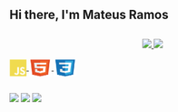 ## Hi there, I'm Mateus Ramos

##

<div align="center">
  <a href="https://github.com/MateusSRamos">
  <img height="170em" src="https://github-readme-stats.vercel.app/api?username=MateusSRamos&show_icons=true&theme=dark&include_all_commits=true&count_private=true"/>
  <img height="170em" src="https://github-readme-stats.vercel.app/api/top-langs/?username=MateusSRamos&layout=compact&langs_count=7&theme=dark"/>
</div>
<div style="display: inline_block"><br>
  <img align="center" alt="MateusSRamos-Js" height="30" width="30" src="https://raw.githubusercontent.com/devicons/devicon/master/icons/javascript/javascript-plain.svg">
  <img align="center" alt="MateusSRamos-HTML" height="30" width="40" src="https://raw.githubusercontent.com/devicons/devicon/master/icons/html5/html5-original.svg">
  <img align="center" alt="MateusSRamos" height="30" width="40" src="https://raw.githubusercontent.com/devicons/devicon/master/icons/css3/css3-original.svg"
 </div>
  
  ##
  
  <div> 
 
  <a href="https://www.instagram.com/mateus45ramos" target="_blank"><img src="https://img.shields.io/badge/-Instagram-%23E4405F?style=for-the-badge&logo=instagram&logoColor=white" target="_blank"></a>
  <a href = "mateusramos.dev@gmail.com"><img src="https://img.shields.io/badge/-Gmail-%23333?style=for-the-badge&logo=gmail&logoColor=white" target="_blank"></a>
  <a href="https://www.linkedin.com/in/mateus45ramos" target="_blank"><img src="https://img.shields.io/badge/-LinkedIn-%230077B5?style=for-the-badge&logo=linkedin&logoColor=white" target="_blank"></a> 
 
</div>

